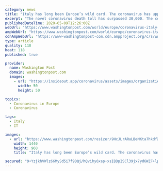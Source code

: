 ```yaml
---
category: news
title: "Italy has long been Europe’s wild card. The coronavirus has upped the risk."
excerpt: "The novel coronavirus death toll has surpassed 30,000. The country is hurtling into its steepest recession in modern times. Tourism has gone bust. Many restaurants and shops lack the cash to ever reopen."
publishedDateTime: 2020-05-09T12:26:00Z
webUrl: "https://www.washingtonpost.com/world/europe/coronavirus-italy-deaths-recession-euroskepticism/2020/05/08/c28c496e-8a5a-11ea-80df-d24b35a568ae_story.html"
ampWebUrl: "https://www.washingtonpost.com/world/europe/coronavirus-italy-deaths-recession-euroskepticism/2020/05/08/c28c496e-8a5a-11ea-80df-d24b35a568ae_story.html?outputType=amp"
cdnAmpWebUrl: "https://www-washingtonpost-com.cdn.ampproject.org/c/s/www.washingtonpost.com/world/europe/coronavirus-italy-deaths-recession-euroskepticism/2020/05/08/c28c496e-8a5a-11ea-80df-d24b35a568ae_story.html?outputType=amp"
type: article
quality: 118
heat: 118
published: true

provider:
  name: Washington Post
  domain: washingtonpost.com
  images:
    - url: "https://insideout.app/coronavirus/assets/images/organizations/washingtonpost.com-50x50.jpg"
      width: 50
      height: 50

topics:
  - Coronavirus in Europe
  - Coronavirus

tags:
  - Italy
  - IT

images:
  - url: "https://www.washingtonpost.com/resizer/9HcJLrARuLBeNKta7hkdfXMyHpk=/1440x0/smart/arc-anglerfish-washpost-prod-washpost.s3.amazonaws.com/public/BJCEPXUQVII6VKOAOO4TIIWWSE.jpg"
    width: 1440
    height: 960
    title: "Italy has long been Europe’s wild card. The coronavirus has upped the risk."

secured: "9+YzjkhVWlz66MySd5i7f98Qj/hQvihy6xap+xsIBDpISCl39jx7yd6WZF+lpt+M3yWBqJh7PNy91gFc/y/nO1vPEInVx0GGN24Ak/Nk86eu+P66pEVJzz3gmL7W/fqLjBJ4W/ciX1gHlah6OVzmGCALB5/6uYzOv97BDzQVPS4dsZYhHwyzimott8YfvQEstPG7UdFThJaKJJQFcLlcKzN8hpVLr5+YobOxZwTxBMmrRznDQUXovTITb5M+euiRfrKRWMS282GJ/kPHv0AkfRqPVUJ5WhQ/U9WZdiBjX59tCyu3F5OeDZLSx+T/Y5Eb;ejthtM/uUX8GETIBIFTc7A=="
---
```


